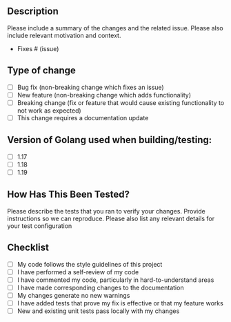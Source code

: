 Description
-------------

Please include a summary of the changes and the related issue. Please also include relevant motivation and context.

- Fixes # (issue)

## Type of change

- [ ] Bug fix (non-breaking change which fixes an issue)
- [ ] New feature (non-breaking change which adds functionality)
- [ ] Breaking change (fix or feature that would cause existing functionality to not work as expected)
- [ ] This change requires a documentation update

Version of Golang used when building/testing:
---------------------------------------------

- [ ] 1.17
- [ ] 1.18
- [ ] 1.19

How Has This Been Tested?
---------------------------

Please describe the tests that you ran to verify your changes. Provide instructions so we can reproduce. Please also list any relevant details for your test configuration

Checklist
-----------

- [ ] My code follows the style guidelines of this project
- [ ] I have performed a self-review of my code
- [ ] I have commented my code, particularly in hard-to-understand areas
- [ ] I have made corresponding changes to the documentation
- [ ] My changes generate no new warnings
- [ ] I have added tests that prove my fix is effective or that my feature works
- [ ] New and existing unit tests pass locally with my changes
